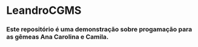 # LeandroCGMS
### Este repositório é uma demonstração sobre progamação para as gêmeas Ana Carolina e Camila.
